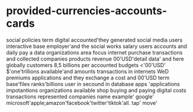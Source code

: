# provided-currencies-accounts-cards
social policies term digital accounted'they generated social media users interactive base employer'and the social works salary users accounts and daily pay a data organizations area focus internet purchase transactions and collected companies products revenue 00'USD'detail data' and here globally customers 8,5 billions per accounted budgets <'00'USD' $'one'trillions available'and amounts transactions in internets WeD premiums applications and they exchange a cost and 00'USD term base'files ranks'billions user in secound in database apps 'applications impotantions organizations available shop buying and paying digital costs transactions represented companies name example' google' microsoft'apple;amazon'facebook'twitter'tiktok'all.  tap' move' 

